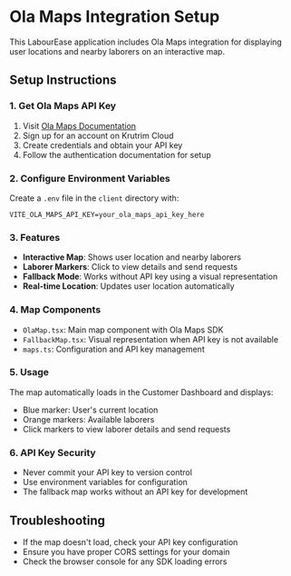 # Ola Maps Integration Setup

This LabourEase application includes Ola Maps integration for displaying user locations and nearby laborers on an interactive map.

## Setup Instructions

### 1. Get Ola Maps API Key

1. Visit [Ola Maps Documentation](https://maps.olakrutrim.com/docs)
2. Sign up for an account on Krutrim Cloud
3. Create credentials and obtain your API key
4. Follow the authentication documentation for setup

### 2. Configure Environment Variables

Create a `.env` file in the `client` directory with:

```env
VITE_OLA_MAPS_API_KEY=your_ola_maps_api_key_here
```

### 3. Features

- **Interactive Map**: Shows user location and nearby laborers
- **Laborer Markers**: Click to view details and send requests
- **Fallback Mode**: Works without API key using a visual representation
- **Real-time Location**: Updates user location automatically

### 4. Map Components

- `OlaMap.tsx`: Main map component with Ola Maps SDK
- `FallbackMap.tsx`: Visual representation when API key is not available
- `maps.ts`: Configuration and API key management

### 5. Usage

The map automatically loads in the Customer Dashboard and displays:
- Blue marker: User's current location
- Orange markers: Available laborers
- Click markers to view laborer details and send requests

### 6. API Key Security

- Never commit your API key to version control
- Use environment variables for configuration
- The fallback map works without an API key for development

## Troubleshooting

- If the map doesn't load, check your API key configuration
- Ensure you have proper CORS settings for your domain
- Check the browser console for any SDK loading errors 